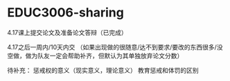 # EDUC3006-sharing

4.17课上提交论文及准备论文答辩（已完成）

4.17之后一周内/10天内交
（如果出现做的很随意/达不到要求/要改的东西很多/没空做，做为队友一定会帮助补齐，但默认为其单独放弃论文分数）


待补充：
惩戒权的意义（现实意义，理论意义）
教育惩戒和体罚的区别
